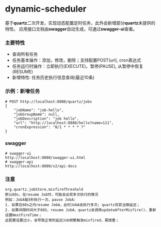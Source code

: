 # dynamic-scheduler
基于**quartz**二次开发，实现动态配置定时任务，此外会新增部分**quartz**未提供的特性。
应用接口文档由**swagger**自动生成，可通过**swagger-ui**查看。

### 主要特性
- 查询所有任务
- 任务基本操作：添加，修改，删除；支持配置POST(url), cron表达式
- 任务运行时操作：立即执行(EXECUTE)，暂停(PAUSE), 从暂停中恢复(RESUME)
- 新增特性: 任务历史执行信息查询(最近10条)

### 示例：新增任务
```
# POST http://localhost:8080/quartz/jobs
{
	"jobName": "job-hello",
	"jobGroupName": null,
	"jobDescription": "job hello",
	"url": "http://localhost:8888/hello?name=111",
	"cronExpression": "0/1 * * * * ?"
}
```

### swagger
```
# swagger-ui
http://localhost:8080/swagger-ui.html
# swagger-api
http://localhost:8080/v2/api-docs
```

### 注意
```
org.quartz.jobStore.misfireThreshold
默认60s，在resume Job时，可能会出现多次执行的情况
例如：JobA每5秒执行一次，pause JobA: 
1. 如果在60s之内resume JobA，此时JobA会执行多次; quartz将其当做延迟；
2. 如果间隔时间大于60S，resume JobA，quartz会调用updateAfterMisfire()，重新设置NextFireTime；
此配置设置过小，会导致正常的延迟Job频繁触发misfired，需慎重；
```
